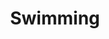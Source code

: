 ---
layout: topic
permalink: /learning/swimming/
id: swimming
title: Swimming
hide_navigation: true
infos:
  title: Swimming
  days: 22
  description: Learn how to swim in one month
resources:
  - title: Swim Teach
    url: http://www.swim-teach.com
  - title: Enjoy Swimming
    url: http://www.enjoy-swimming.com 
projects_ideas:
  - title: Make a 1 minute video of you swimming
  - title: Write a todo about how you manage to swim
experiences:
  - title: How I learnt how to swim and understood my fear in less than 1 month
    url: https://medium.com/learning-lab/how-i-learnt-how-to-swim-and-understood-my-fear-in-less-than-1-month-2e541e20d438
    source: medium.com
    author: Sandoche Adittane
projects_outcome:
  - name: Swimming tips
    type: Post
    url: https://medium.com/learning-lab/how-i-learnt-how-to-swim-and-understood-my-fear-in-less-than-1-month-2e541e20d438
    author: Sandoche Adittane
---